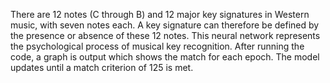 There are 12 notes (C through B) and 12 major key signatures in Western music, with seven notes each.
A key signature can therefore be defined by the presence or absence of these 12 notes.
This neural network represents the psychological process of musical key recognition. 
After running the code, a graph is output which shows the match for each epoch.
The model updates until a match criterion of 125 is met.
